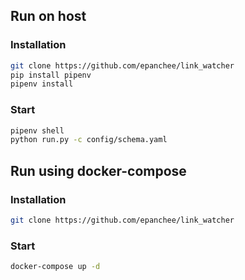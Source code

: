 ## Run on host

### Installation
```bash
git clone https://github.com/epanchee/link_watcher
pip install pipenv
pipenv install
```

### Start
```bash
pipenv shell
python run.py -c config/schema.yaml
```

## Run using docker-compose

### Installation
```bash
git clone https://github.com/epanchee/link_watcher
```

### Start
```bash
docker-compose up -d
```

